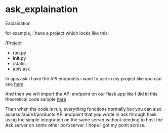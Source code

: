 # ask_explaination
Explaination

for example, i have a project which looks like this:

/Project
- run.py
- __init__.py
- /static
- apis.ask

In apis.ask i have the API endpoints i want to use in my project like you can see <a href = "https://github.com/0x0elliot/ask_explaination/blob/main/apis.ask">here</a> 

And then we will import the API endpoint on our flask app like I did in this theoretical code sample <a href = "https://github.com/0x0elliot/ask_explaination/blob/main/run.py">here</a>

Then when the code is run, everything functions normally but you can also access /api/v1/products API endpoint that you wrote in ask through flask using the simple integration on the same server without needing to host the Ask server on some other port/server. I hope I got my point across. 
